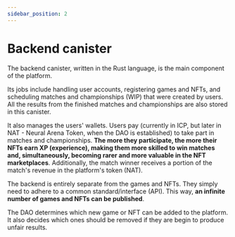 ```yaml
---
sidebar_position: 2
---
```


# Backend canister

The backend canister, written in the Rust language, is the main component of the platform. 

Its jobs include handling user accounts, registering games and NFTs, and scheduling matches and championships (WIP) that were created by users. All the results from the finished matches and championships are also stored in this canister.

It also manages the users' wallets. Users pay (currently in ICP, but later in NAT - Neural Arena Token, when the DAO is established) to take part in matches and championships. **The more they participate, the more their NFTs earn XP (experience), making them more skilled to win matches and, simultaneously, becoming rarer and more valuable in the NFT marketplaces**. Additionally, the match winner receives a portion of the match's revenue in the platform's token (NAT).

The backend is entirely separate from the games and NFTs. They simply need to adhere to a common standard/interface (API). This way, **an infinite number of games and NFTs can be published**.

The DAO determines which new game or NFT can be added to the platform. It also decides which ones should be removed if they are begin to produce unfair results.

